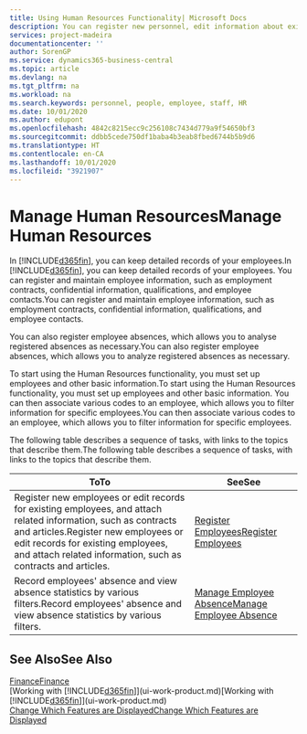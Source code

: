 ```yaml
---
title: Using Human Resources Functionality| Microsoft Docs
description: You can register new personnel, edit information about existing staff, and record and analyse absence.
services: project-madeira
documentationcenter: ''
author: SorenGP
ms.service: dynamics365-business-central
ms.topic: article
ms.devlang: na
ms.tgt_pltfrm: na
ms.workload: na
ms.search.keywords: personnel, people, employee, staff, HR
ms.date: 10/01/2020
ms.author: edupont
ms.openlocfilehash: 4842c8215ecc9c256108c7434d779a9f54650bf3
ms.sourcegitcommit: ddbb5cede750df1baba4b3eab8fbed6744b5b9d6
ms.translationtype: HT
ms.contentlocale: en-CA
ms.lasthandoff: 10/01/2020
ms.locfileid: "3921907"
---
```

# <a name="manage-human-resources"></a><span data-ttu-id="05657-103">Manage Human Resources</span><span class="sxs-lookup"><span data-stu-id="05657-103">Manage Human Resources</span></span>
<span data-ttu-id="05657-104">In [!INCLUDE[d365fin](includes/d365fin_md.md)], you can keep detailed records of your employees.</span><span class="sxs-lookup"><span data-stu-id="05657-104">In [!INCLUDE[d365fin](includes/d365fin_md.md)], you can keep detailed records of your employees.</span></span> <span data-ttu-id="05657-105">You can register and maintain employee information, such as employment contracts, confidential information, qualifications, and employee contacts.</span><span class="sxs-lookup"><span data-stu-id="05657-105">You can register and maintain employee information, such as employment contracts, confidential information, qualifications, and employee contacts.</span></span>

<span data-ttu-id="05657-106">You can also register employee absences, which allows you to analyse registered absences as necessary.</span><span class="sxs-lookup"><span data-stu-id="05657-106">You can also register employee absences, which allows you to analyze registered absences as necessary.</span></span>

<span data-ttu-id="05657-107">To start using the Human Resources functionality, you must set up employees and other basic information.</span><span class="sxs-lookup"><span data-stu-id="05657-107">To start using the Human Resources functionality, you must set up employees and other basic information.</span></span> <span data-ttu-id="05657-108">You can then associate various codes to an employee, which allows you to filter information for specific employees.</span><span class="sxs-lookup"><span data-stu-id="05657-108">You can then associate various codes to an employee, which allows you to filter information for specific employees.</span></span>

<span data-ttu-id="05657-109">The following table describes a sequence of tasks, with links to the topics that describe them.</span><span class="sxs-lookup"><span data-stu-id="05657-109">The following table describes a sequence of tasks, with links to the topics that describe them.</span></span>

| <span data-ttu-id="05657-110">To</span><span class="sxs-lookup"><span data-stu-id="05657-110">To</span></span> | <span data-ttu-id="05657-111">See</span><span class="sxs-lookup"><span data-stu-id="05657-111">See</span></span> |
| --- | --- |
| <span data-ttu-id="05657-112">Register new employees or edit records for existing employees, and attach related information, such as contracts and articles.</span><span class="sxs-lookup"><span data-stu-id="05657-112">Register new employees or edit records for existing employees, and attach related information, such as contracts and articles.</span></span> |[<span data-ttu-id="05657-113">Register Employees</span><span class="sxs-lookup"><span data-stu-id="05657-113">Register Employees</span></span>](hr-how-register-employees.md) |
| <span data-ttu-id="05657-114">Record employees' absence and view absence statistics by various filters.</span><span class="sxs-lookup"><span data-stu-id="05657-114">Record employees' absence and view absence statistics by various filters.</span></span> |[<span data-ttu-id="05657-115">Manage Employee Absence</span><span class="sxs-lookup"><span data-stu-id="05657-115">Manage Employee Absence</span></span>](hr-how-manage-absence.md) |

## <a name="see-also"></a><span data-ttu-id="05657-116">See Also</span><span class="sxs-lookup"><span data-stu-id="05657-116">See Also</span></span>
[<span data-ttu-id="05657-117">Finance</span><span class="sxs-lookup"><span data-stu-id="05657-117">Finance</span></span>](finance.md)  
<span data-ttu-id="05657-118">[Working with [!INCLUDE[d365fin](includes/d365fin_md.md)]](ui-work-product.md)</span><span class="sxs-lookup"><span data-stu-id="05657-118">[Working with [!INCLUDE[d365fin](includes/d365fin_md.md)]](ui-work-product.md)</span></span>  
[<span data-ttu-id="05657-119">Change Which Features are Displayed</span><span class="sxs-lookup"><span data-stu-id="05657-119">Change Which Features are Displayed</span></span>](ui-experiences.md)        
